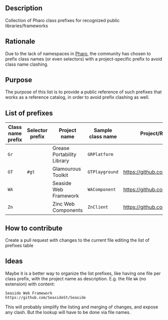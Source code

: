 ## Description
Collection of Pharo class prefixes for recognized public libraries/frameworks

## Rationale
Due to the lack of namespaces in [Pharo](https://pharo.org), the community has chosen to prefix class names (or even selectors) with a project-specific prefix to avoid class name clashing. 

## Purpose
The purpose of this list is to provide a public reference of such prefixes that works as a reference catalog, in order to avoid prefix clashing as well.

## List of prefixes

| Class name prefix | Selector prefix | Project name | Sample class name | Project/Repository URI | Other |
| ----------------- | --------------- | ------------ | ----------------- | ---------------------- | ----- |
| `Gr` | | Grease Portability Library | `GRPlatform` | 
| `GT` | `#gt` | Glamourous Toolkit | `GTPlayground` | https://github.com/feenkcom/gtoolkit | |
| `WA` |  | Seaside Web Framework | `WAComponent` | https://github.com/SeasideSt/Seaside | |
| `Zn` |  | Zinc Web Components | `ZnClient` | https://github.com/svenvc/zinc | |


## How to contribute
Create a pull request with changes to the current file editing the list of prefixes table


## Ideas
Maybe it is a better way to organize the list prefixes, like having one file per class prefix, with the project name as description.
E.g. the file `WA` (no extension) with content:
```
Seaside Web Framework
https://github.com/SeasideSt/Seaside
```

This will probably simplify the listing and merging of changes, and expose any clash. But the lookup will have to be done via file names.




